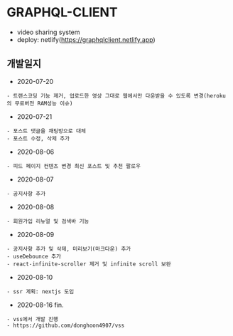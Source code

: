 # GRAPHQL-CLIENT 
- video sharing system
- deploy: netlify(https://graphqlclient.netlify.app)


## 개발일지

- 2020-07-20
```
- 트랜스코딩 기능 제거, 업로드한 영상 그대로 웹에서만 다운받을 수 있도록 변경(heroku의 무료버전 RAM성능 이슈)
```

- 2020-07-21
```
- 포스트 댓글을 채팅방으로 대체
- 포스트 수정, 삭제 추가
```

- 2020-08-06
```
- 피드 페이지 컨텐츠 변경 최신 포스트 및 추천 팔로우
```

- 2020-08-07
```
- 공지사항 추가
```

- 2020-08-08
```
- 회원가입 리뉴얼 및 검색바 기능 
```

- 2020-08-09
```
- 공지사항 추가 및 삭제, 미리보기(마크다운) 추가
- useDebounce 추가
- react-infinite-scroller 제거 및 infinite scroll 보완
```

- 2020-08-10 
```
- ssr 계획: nextjs 도입
```
- 2020-08-16 fin.
```
- vss에서 개발 진행
- https://github.com/donghoon4907/vss
```
